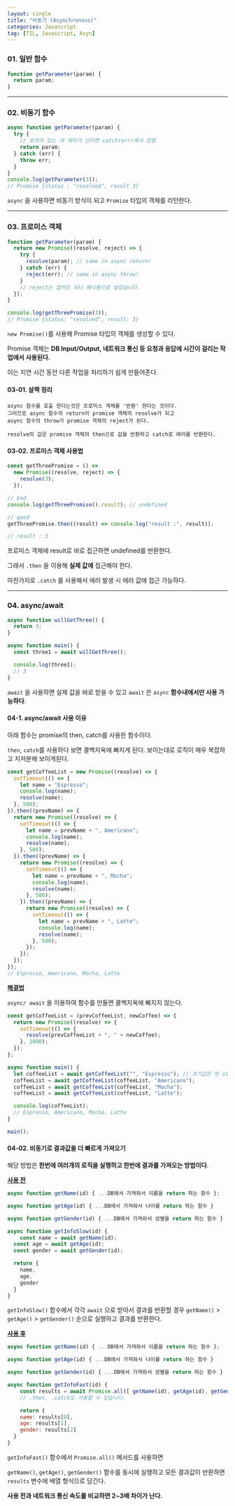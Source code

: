 ```yaml
---
layout: single
title: "비동기 (Asynchronous)"
categories: Javascript
tag: [TIL, Javascript, Asyn]
---
```


### 01. 일반 함수

```js
function getParameter(param) {
  return param;
}
```

---

### 02. 비동기 함수

```js
async function getParameter(param) {
  try {
    // 로직이 있는 데 에러가 난다면 catch(err)에서 잡힘
    return param;
  } catch (err) {
    throw err;
  }
}
console.log(getParameter(3));
// Promise {status : "resolved", result 3}
```

`async` 을 사용하면 비동기 방식이 되고 `Promise` 타입의 객체를 리턴한다.

---

### 03. 프로미스 객체

```js
function getParameter(param) {
  return new Promise((resolve, reject) => {
    try {
      resolve(param); // same in async return!
    } catch (err) {
      reject(err); // same in async throw!
    }
    // reject는 없어도 되나 예시용으로 넣었습니다.
  });
}

console.log(getThreePromise(3));
// Promise {status: "resolved", result: 3}
```

`new Promise()`를 사용해 Promise 타입의 객체를 생성할 수 있다.

Promise 객체는 **DB Input/Output, 네트워크 통신 등 요청과 응답에 시간이 걸리는 작업에서 사용된다.**

이는 지연 시간 동안 다른 작업을 처리하기 쉽게 만들어준다.

#### 03-01. 살짝 정리

```
async 함수를 호출 한다는것은 프로미스 객체를 '반환' 한다는 것이다.
그러므로 async 함수의 return이 promise 객체의 resolve가 되고
async 함수의 throw가 promise 객체의 reject가 된다.

resolve의 값은 promise 객체의 then으로 값을 반환하고 catch로 에러를 반환한다.
```

#### 03-02. 프로미스 객체 사용법

```js
const getThreePromise = () =>
  new Promise((resolve, reject) => {
    resolve(3);
  });

// bad
console.log(getThreePromise().result); // undefined

// good
getThreePromise.then((result) => console.log("result :", result));

// result : 3
```

프로미스 객체에 result로 바로 접근하면 undefined를 반환한다.

그래서 `.then` 을 이용해 **실제 값에** 접근해야 한다.

마찬가지로 `.catch` 를 사용해서 에러 발생 시 에러 값에 접근 가능하다.

---

### 04. async/await

```js
async function willGetThree() {
  return 3;
}

async function main() {
  const three1 = await willGetThree();

  console.log(three1);
  // 3
}
```

`await` 을 사용하면 실제 값을 바로 받을 수 있고 `await` 은 `async` **함수내에서만 사용 가능하다**.

#### 04-1. async/await 사용 이유

아래 함수는 promise의 then, catch를 사용한 함수이다.

`then`, `catch`를 사용하다 보면 콜백지옥에 빠지게 된다. 보이는대로 로직이 매우 복잡하고 지저분해 보이게된다.

```js
const getCoffeeList = new Promise((resolve) => {
  setTimeout(() => {
    let name = "Espresso";
    console.log(name);
    resolve(name);
  }, 500);
}).then((prevName) => {
  return new Promise((resolve) => {
    setTimeout(() => {
      let name = prevName + ", Americano";
      console.log(name);
      resolve(name);
    }, 500);
  }).then((prevName) => {
    return new Promise((resolve) => {
      setTimeout(() => {
        let name = prevName + ", Mocha";
        console.log(name);
        resolve(name);
      }, 500);
    }).then((prevName) => {
      return new Promise((resolve) => {
        setTimeout(() => {
          let name = prevName + ", Latte";
          console.log(name);
          resolve(name);
        }, 500);
      });
    });
  });
});
// Espresso, Americano, Mocha, Latte
```

**<u>해결법</u>**

`async/ await` 을 이용하여 함수를 만들면 콜백지옥에 빠지지 않는다.

```js
const getCoffeeList = (prevCoffeeList, newCoffee) => {
  return new Promise((resolve) => {
    setTimeout(() => {
      resolve(prevCoffeeList + ", " + newCoffee);
    }, 1000);
  });
};

async function main() {
  let coffeeList = await getCoffeeList("", "Espresso"); // 초기값은 빈 string
  coffeeList = await getCoffeeList(coffeeList, "Americano");
  coffeeList = await getCoffeeList(coffeeList, "Mocha");
  coffeeList = await getCoffeeList(coffeeList, "Latte");

  console.log(coffeeList);
  // Espresso, Americano, Mocha, Latte
}

main();
```

#### 04-02. 비동기로 결과값을 더 빠르게 가져오기

해당 방법은 **한번에 여러개의 로직을 실행하고 한번에 결과를 가져오는 방법이다**.

**<u>사용 전</u>**

```js
async function getName(id) { ...DB에서 가져와서 이름을 return 하는 함수 };

async function getAge(id) { ...DB에서 가져와서 나이를 return 하는 함수 }

async function getGender(id) { ...DB에서 가져와서 성별을 return 하는 함수 }

async function getInfoSlow(id) {
	const name = await getName(id);
  const age = await getAge(id);
  const gender = await getGender(id);

  return {
    name,
    age,
    gender
  }
}
```

`getInfoSlow()` 함수에서 각각 `await` 으로 받아서 결과를 반환할 경우 `getName()` > `getAge()` > `getGender()` 순으로 실행하고 결과를 반환한다.

**<u>사용 후</u>**

```js
async function getName(id) { ...DB에서 가져와서 이름을 return 하는 함수 };

async function getAge(id) { ...DB에서 가져와서 나이를 return 하는 함수 }

async function getGender(id) { ...DB에서 가져와서 성별을 return 하는 함수 }

async function getInfoFast(id) {
	const results = await Promise.all([ getName(id), getAge(id), getGender(id) ]);
	// .then, .catch도 사용할 수 있습니다.

	return {
    name: results[0],
    age: results[1],
    gender: results[2]
  }
}

```

`getInfoFast()` 함수에서 `Promise.all()` 메서드를 사용하면

`getName()`, `getAge()`, `getGender()` 함수를 동시에 실행하고 모든 결과값이 반환하면 `results` 변수에 배열 형식으로 담긴다.

**사용 전과 네트워크 통신 속도를 비교하면 2~3배 차이가 난다.**
